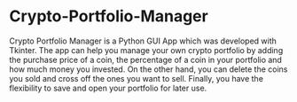 # Crypto-Portfolio-Manager
Crypto Portfolio Manager is a Python GUI App which was developed with Tkinter. The app can help you manage your own crypto portfolio by adding the purchase price of a coin, the percentage of a coin in your portfolio and how much money you invested. On the other hand, you can delete the coins you sold and cross off the ones you want to sell. Finally, you have the flexibility to save and open your portfolio for later use.
